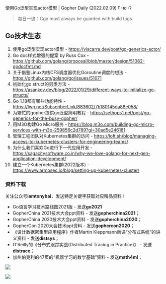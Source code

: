 使用Go泛型实现actor模型 | Gopher Daily (2022.02.09) ʕ◔ϖ◔ʔ

>每日一谚：Cgo must always be guarded with build tags.

## Go技术生态

1. 使用go泛型实现actor模型 - https://viscarra.dev/post/go-generics-actor/
2. Go doc样式增强的提案 by Russ Cox - https://github.com/golang/proposal/blob/master/design/51082-godocfmt.md
3. 关于借鉴Linux内核CFS调度器优化Goroutine调度的想法 - https://github.com/golang/go/issues/51071
4. 初始化go struct的另类方法 - https://asankov.dev/blog/2022/01/29/different-ways-to-initialize-go-structs/
5. Go 1.18都有哪些功能特性 - https://lwn.net/SubscriberLink/883602/7b180145da88e058/
6. 为繁忙的gopher提供go泛型简明教程 - https://sethops1.net/post/go-generics-for-the-busy-gopher/
7. 用M3O构建Go Micro服务 - https://blog.m3o.com/building-go-micro-services-with-m3o-259856c2d789?gi=30ad5e246181
8. 管理工程团队对Kubernetes集群的访问 - https://loft.sh/blog/managing-access-to-kubernetes-clusters-for-engineering-teams/
9. 为什么我们喜欢Go进行下一代应用开发 - https://sagacitysoftware.co.in/why-we-love-golang-for-next-gen-application-development/
10. 建立一个Kubernetes集群(2022版本) - https://www.armosec.io/blog/setting-up-kubernetes-cluster/

### 资料下载

关注公众号**iamtonybai**，发送特定关键字获取对应精品资料！

* Go语言学习技术路线图2021版 - 发送**go2021**
* GopherChina 2021技术大会ppt资料 - 发送**gopherchina2021**；
* GopherChina 2020技术大会ppt资料 - 发送**gopherchina2020**；
* GopherCon 2020大会技术ppt资料 - 发送**gophercon2020**；
* 《设计数据密集型应用程序》作者Martin Kleppmann新课“分布式系统”的讲义资料 - 发送**distsys**；
* O'Reilly的《分布式跟踪实战(Distributed Tracing in Practice)》 - 发送**distrace**；
* 加州伯克利的47页的“机器学习的数学基础”资料 - 发送**math4ml**；

![](https://mmbiz.qpic.cn/mmbiz_png/cH6WzfQ94mb54jsFJZ3Knmz8obUsf3PBShthmdSw5E01TcYmUReGkj0BWpxHak1HlnlzHvLmKax53YSGr7aNlA/0?wx_fmt=png)

![](https://mmbiz.qpic.cn/mmbiz_png/cH6WzfQ94mb54jsFJZ3Knmz8obUsf3PBrSoqeMvoWCticN2cpU64fJ0FYQdXJhP7ia7WRh8628uOAsQYeE2NibRRw/0?wx_fmt=png)

